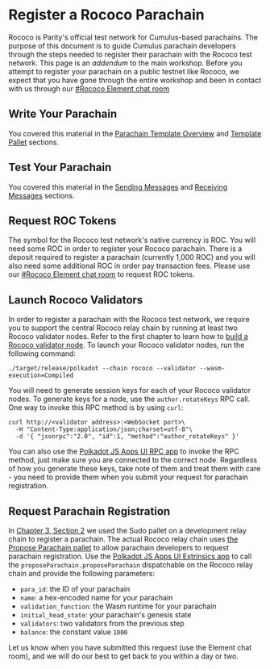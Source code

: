 # Register a Rococo Parachain

Rococo is Parity's official test network for Cumulus-based parachains. The purpose of this document is to guide Cumulus
parachain developers through the steps needed to register their parachain with the Rococo test network. This page is an
_addendum_ to the main workshop. Before you attempt to register your parachain on a public testnet like Rococo, we
expect that you have gone through the entire workshop and been in contact with us through our
[#Rococo Element chat room](https://app.element.io/#/room/!WuksvCDImqYSxvNmua:matrix.parity.io?via=matrix.org)

## Write Your Parachain

You covered this material in the [Parachain Template Overview](../5-develop/1-template-overview.md) and
[Template Pallet](../5-develop/3-template-pallet.md) sections.

## Test Your Parachain

You covered this material in the [Sending Messages](../5-develop/4-sending-messages.md) and
[Receiving Messages](../5-develop/5-receiving-messages.md) sections.

## Request ROC Tokens

The symbol for the Rococo test network's native currency is ROC. You will need some ROC in order to register your Rococo
parachain. There is a deposit required to register a parachain (currently 1,000 ROC) and you will also need some
additional ROC in order pay transaction fees. Please use our
[#Rococo Element chat room](https://app.element.io/#/room/!WuksvCDImqYSxvNmua:matrix.parity.io?via=matrix.org) to
request ROC tokens.

## Launch Rococo Validators

In order to register a parachain with the Rococo test network, we require you to support the central Rococo relay chain
by running at least two Rococo validator nodes. Refer to the first chapter to learn how to
[build a Rococo validator node](../1-prep/1-compiling.md#building-a-relay-chain-node). To launch your Rococo validator
nodes, run the following command:

```shell
./target/release/polkadot --chain rococo --validator --wasm-execution=Compiled
```

You will need to generate session keys for each of your Rococo validator nodes. To generate keys for a node, use the
`author.rotateKeys` RPC call. One way to invoke this RPC method is by using `curl`:

```shell
curl http://<validator address>:<WebSocket port>\
  -H "Content-Type:application/json;charset=utf-8"\
  -d '{ "jsonrpc":"2.0", "id":1, "method":"author_rotateKeys" }'
```

You can also use the [Polkadot JS Apps UI RPC app](https://polkadot.js.org/apps/#/rpc) to invoke the RPC method, just
make sure you are connected to the correct node. Regardless of how you generate these keys, take note of them and treat
them with care - you need to provide them when you submit your request for parachain registration.

## Request Parachain Registration

In [Chapter 3, Section 2](../3-parachains/2-register.md) we used the Sudo pallet on a development relay chain to
register a parachain. The actual Rococo relay chain uses
[the Propose Parachain pallet](https://github.com/paritytech/polkadot/blob/rococo-branch/runtime/rococo/src/propose_parachain.rs)
to allow parachain developers to request parachain registration. Use the
[Polkadot JS Apps UI Extrinsics app](https://polkadot.js.org/apps/#/extrinsics?rpc=wss://rococo-rpc.polkadot.io) to call
the `proposeParachain.proposeParachain` dispatchable on the Rococo relay chain and provide the following parameters:

- `para_id`: the ID of your parachain
- `name`: a hex-encoded name for your parachain
- `validation_function`: the Wasm runtime for your parachain
- `initial_head_state`: your parachain's genesis state
- `validators`: two validators from the previous step
- `balance`: the constant value `1000`

Let us know when you have submitted this request (use the Element chat room), and we will do our best to get back to you
within a day or two.
